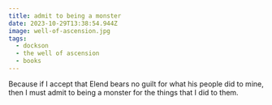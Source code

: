 ```yaml
---
title: admit to being a monster
date: 2023-10-29T13:38:54.944Z
image: well-of-ascension.jpg
tags:
  - dockson
  - the well of ascension
  - books
---
```

Because if I accept that Elend bears no guilt for what his people did to mine, then I must admit to being a monster for the things that I did to them.